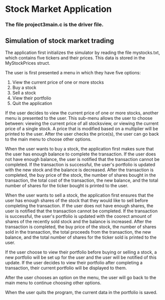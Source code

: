 # Stock Market Application

### The file project3main.c is the driver file.

## Simulation of stock market trading

The application first initializes the simulator by reading the file mystocks.txt, which contains five tickers and their prices. This data is stored in the MyStockPrices struct.

The user is first presented a menu in which they have five options: 
1. View the current price of one or more stocks 
2. Buy a stock
3. Sell a stock
4. View their portfolio
5. Quit the application

If the user decides to view the current price of one or more stocks, another menu is presented to the user. This sub-menu allows the user to choose between: viewing the current price of all stocksview, or viewing the current price of a single stock. A price that is modified based on a multiplier will be printed to the user. After the user checks the price(s), the user can go back to the main menu to choose other options.

When the user wants to buy a stock, the application first makes sure that the user has enough balance to complete the transaction. If the user does not have enough balance, the user is notified that the transaction cannot be completed. If the transaction is successful, the user's portfolio is updated with the new stock and the balance is decreased. After the transaction is completed, the buy price of the stock, the number of shares bought in the transaction, the total cost of the transaction, the new balance, and the total number of shares for the ticker bought is printed to the user.

When the user wants to sell a stock, the application first ensures that the user has enough shares of the stock that they would like to sell before completing the transaction. If the user does not have enough shares, the user is notified that the transaction cannot be completed. If the transaction is successful, the user's portfolio is updated with the coorect amount of shares of the recently sold stock and the balance is increased. After the transaction is completed, the buy price of the stock, the number of shares sold in the transaction, the total proceeds from the transaction, the new balance, and the total number of shares for the ticker sold is printed to the user.

If the user choose to view their portfolio before buying or selling a stock, a new portfolio will be set up for the user and the user will be notified of this update. If the user decides to view their portfolio after completing a transaction, their current portfolio will be displayed to them. 

After the user chooses an option on the menu, the user will go back to the main menu to continue choosing other options. 

When the user quits the program, the current data in the portfolio is saved.


